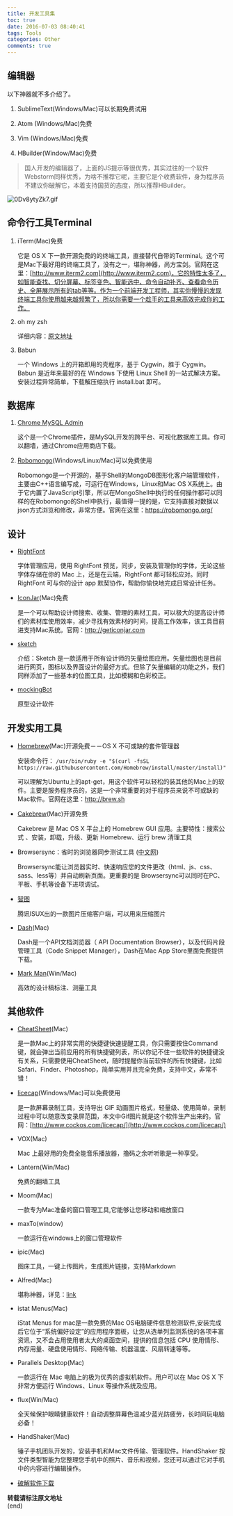 ```yaml
---
title: 开发工具集
toc: true
date: 2016-07-03 08:40:41
tags: Tools
categories: Other
comments: true
---
```


## 编辑器
以下神器就不多介绍了。

1. SublimeText(Windows/Mac)可以长期免费试用

2. Atom (Windows/Mac)免费

3. Vim (Windows/Mac)免费

4. HBuilder(Window/Mac)免费
<!-- more -->
>国人开发的编辑器了，上面的JS提示等很优秀，其实过往的一个软件Webstorm同样优秀，为啥不推荐它呢，主要它是个收费软件，身为程序员不建议你破解它，本着支持国货的态度，所以推荐HBuilder。

![0Dv8ytyZk7.gif](http://ww4.sinaimg.cn/large/72f96cbagw1f5yxhoaknpg20py0fugsi.gif)


## 命令行工具Terminal

1. iTerm(Mac)免费

	它是 OS X 下一款开源免费的的终端工具，直接替代自带的Terminal。这个可是Mac下最好用的终端工具了，没有之一，堪称神器，尚方宝剑。官网在这里：[http://www.iterm2.com](http://www.iterm2.com)，它的特性太多了，如智能查找、切分屏幕、标签变色、智能选中、命令自动补齐、查看命令历史、全屏展示所有的tab等等。作为一个前端开发工程师，其实你慢慢的发现终端工具你使用越来越频繁了，所以你需要一个趁手的工具来高效完成你的工作。

2. oh my zsh

	详细内容：[原文地址](http://lion1ou.win/2016/07/09/)

3.  Babun 

	一个 Windows 上的开箱即用的壳程序，基于 Cygwin，胜于 Cygwin。Babun 是近年来最好的在 Windows 下使用 Linux Shell 的一站式解决方案。安装过程异常简单，下载解压缩执行 install.bat 即可。

## 数据库

1. [Chrome MySQL Admin](https://chrome.google.com/webstore/detail/chrome-mysql-admin/ndgnpnpakfcdjmpgmcaknimfgcldechn)

	这个是一个Chrome插件，是MySQL开发的跨平台、可视化数据库工具。你可以翻墙，通过Chrome应用商店下载。

2. [Robomongo](https://robomongo.org/)(Windows/Linux/Mac)可以免费使用

	Robomongo是一个开源的，基于Shell的MongoDB图形化客户端管理软件，主要由C++语言编写成，可运行在Windows，Linux和Mac OS X系统上。由于它内置了JavaScript引擎，所以在MongoShell中执行的任何操作都可以同样的在Robomongo的Shell中执行，最值得一提的是，它支持直接对数据以json方式浏览和修改，非常方便。官网在这里：https://robomongo.org/

## 设计

* [RightFont](https://rightfontapp.com/cn/)

	字体管理应用，使用 RightFont 预览，同步，安装及管理你的字体，无论这些字体存储在你的 Mac 上，还是在云端，RightFont 都可轻松应对。同时 RightFont 可与你的设计 app 默契协作，帮助你愉快地完成日常设计任务。

* [IconJar](http://geticonjar.com/)(Mac)免费

	是一个可以帮助设计师搜索、收集、管理的素材工具，可以极大的提高设计师们的素材库使用效率，减少寻找有效素材的时间，提高工作效率，该工具目前进支持Mac系统。官网：http://geticonjar.com

* [sketch](http://sketchcn.com/index.html)

	介绍：Sketch 是一款适用于所有设计师的矢量绘图应用。矢量绘图也是目前进行网页，图标以及界面设计的最好方式。但除了矢量编辑的功能之外，我们同样添加了一些基本的位图工具，比如模糊和色彩校正。

* [mockingBot](https://modao.cc/?)

	原型设计软件

## 开发实用工具

* [Homebrew](http://brew.sh/)(Mac)开源免费－－OS X 不可或缺的套件管理器

	安装命令行：  `/usr/bin/ruby -e "$(curl -fsSL https://raw.githubusercontent.com/Homebrew/install/master/install)"`

	可以理解为Ubuntu上的apt-get，用这个软件可以轻松的装其他的Mac上的软件。主要是服务程序员的，这是一个非常重要的对于程序员来说不可或缺的Mac软件。官网在这里：http://brew.sh

* [Cakebrew](https://www.cakebrew.com/)(Mac)开源免费

	Cakebrew 是 Mac OS X 平台上的 Homebrew GUI 应用。主要特性：搜索公式 、安装，卸载，升级、更新 Homebrew、运行 brew 清理工具

*  Browsersync：省时的浏览器同步测试工具 ([中文网](http://www.browsersync.cn/))

	Browsersync能让浏览器实时、快速响应您的文件更改（html、js、css、sass、less等）并自动刷新页面。更重要的是 Browsersync可以同时在PC、平板、手机等设备下进项调试。

* [智图](http://zhitu.isux.us/)

	腾讯ISUX出的一款图片压缩客户端，可以用来压缩图片

* [Dash](https://kapeli.com/dash)(Mac)

	Dash是一个API文档浏览器（ API Documentation Browser），以及代码片段管理工具（Code Snippet Manager），Dash在Mac App Store里面免费提供下载。

* [Mark Man](http://www.getmarkman.com/)(Win/Mac)

	高效的设计稿标注、测量工具

## 其他软件

* [CheatSheet](https://www.mediaatelier.com/CheatSheet/)(Mac)

	是一款Mac上的非常实用的快捷键快速提醒工具，你只需要按住Command键，就会弹出当前应用的所有快捷键列表，所以你记不住一些软件的快捷键没有关系，只需要使用CheatSheet，随时提醒你当前软件的所有快捷键，比如Safari、Finder、Photoshop，简单实用并且完全免费，支持中文，非常不错！

* [licecap](http://www.cockos.com/licecap/)(Windows/Mac)可以免费使用

	是一款屏幕录制工具，支持导出 GIF 动画图片格式，轻量级、使用简单，录制过程中可以随意改变录屏范围，本文中Gif图片就是这个软件生产出来的。官网：[http://www.cockos.com/licecap/](http://www.cockos.com/licecap/)

* VOX(Mac)

	Mac 上最好用的免费全能音乐播放器，撸码之余听听歌是一种享受。

* Lantern(Win/Mac)

	免费的翻墙工具

* Moom(Mac)

	一款专为Mac准备的窗口管理工具,它能够让您移动和缩放窗口

* maxTo(window)

	一款运行在windows上的窗口管理软件

* ipic(Mac)

	图床工具，一键上传图片，生成图片链接，支持Markdown

* Alfred(Mac)

	堪称神器，详见：[link](http://wellsnake.com/jekyll/update/2014/06/15/001/)

* istat Menus(Mac)

	iStat Menus for mac是一款免费的Mac OS电脑硬件信息检测软件,安装完成后它位于“系统偏好设定”的应用程序面板，让您从选单列监测系统的各项丰富资讯，又不会占用使用者太大的桌面空间，提供的信息包括 CPU 使用情形、内存用量、硬盘使用情形、网络传输、机器温度、风扇转速等等。

* Parallels Desktop(Mac)

	一款运行在 Mac 电脑上的极为优秀的虚拟机软件。用户可以在 Mac OS X 下非常方便运行 Windows、Linux 等操作系统及应用。

* flux(Win/Mac)

	全天候保护眼睛健康软件！自动调整屏幕色温减少蓝光防疲劳，长时间玩电脑必备！

* HandShaker(Mac)

	锤子手机团队开发的，安装手机和Mac文件传输、管理软件。HandShaker 按文件类型智能为您整理您手机中的照片、音乐和视频，您还可以通过它对手机中的内容进行编辑操作。

* [破解软件下载](http://xclient.info/)

**转载请标注原文地址**                           
(end)
